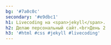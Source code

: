 ```yaml
---
bg: '#7a0c0c'
secondary: '#e9dbc1'
h1: Livecoding на <span>jekyll</span>.
h2: Делаю персональный сайт.<br>День 2
h3: '#html #css #jekyll #livecoding'
---
```

